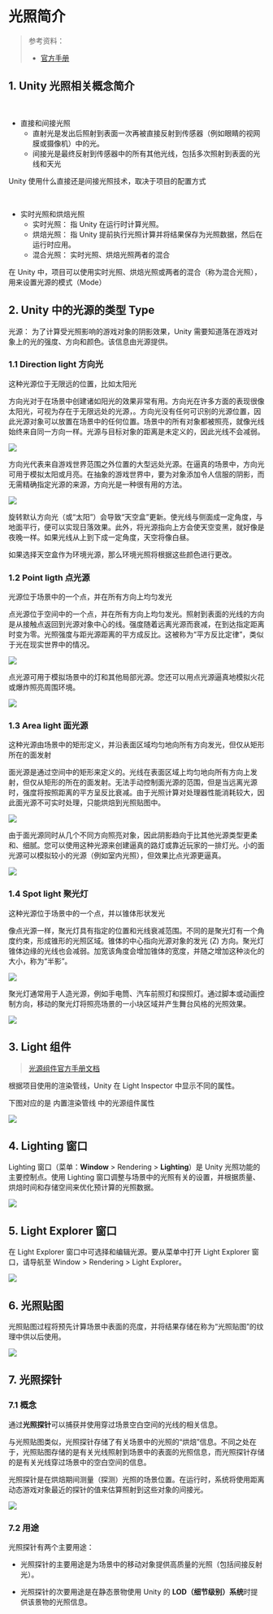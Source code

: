 # 光照简介

> 参考资料：
>
> - [官方手册](https://docs.unity3d.com/cn/2021.2/Manual/class-Light.html)

## 1. Unity 光照相关概念简介

<br>

- 直接和间接光照
  - 直射光是发出后照射到表面一次再被直接反射到传感器（例如眼睛的视网膜或摄像机）中的光。
  - 间接光是最终反射到传感器中的所有其他光线，包括多次照射到表面的光线和天光

Unity 使用什么直接还是间接光照技术，取决于项目的配置方式

<br>

- 实时光照和烘焙光照
  - 实时光照： 指 Unity 在运行时计算光照。
  - 烘焙光照： 指 Unity 提前执行光照计算并将结果保存为光照数据，然后在运行时应用。
  - 混合光照： 实时光照、烘焙光照两者的混合

在 Unity 中，项目可以使用实时光照、烘焙光照或两者的混合（称为混合光照），用来设置光源的模式（Mode）

## 2. Unity 中的光源的类型 Type

光源： 为了计算受光照影响的游戏对象的阴影效果，Unity 需要知道落在游戏对象上的光的强度、方向和颜色。该信息由光源提供。

### 1.1 Direction light 方向光

这种光源位于无限远的位置，比如太阳光

方向光对于在场景中创建诸如阳光的效果非常有用。方向光在许多方面的表现很像太阳光，可视为存在于无限远处的光源，。方向光没有任何可识别的光源位置，因此光源对象可以放置在场景中的任何位置。场景中的所有对象都被照亮，就像光线始终来自同一方向一样。光源与目标对象的距离是未定义的，因此光线不会减弱。

![](../../../imgs/DirectionalLightDiagram.svg)

方向光代表来自游戏世界范围之外位置的大型远处光源。在逼真的场景中，方向光可用于模拟太阳或月亮。在抽象的游戏世界中，要为对象添加令人信服的阴影，而无需精确指定光源的来源，方向光是一种很有用的方法。

![](../../../imgs/Light-Direct.jpg)

旋转默认方向光（或“太阳”）会导致“天空盒”更新。使光线与侧面成一定角度，与地面平行，便可以实现日落效果。此外，将光源指向上方会使天空变黑，就好像是夜晚一样。如果光线从上到下成一定角度，天空将像白昼。

如果选择天空盒作为环境光源，那么环境光照将根据这些颜色进行更改。

### 1.2 Point ligth 点光源

光源位于场景中的一个点，并在所有方向上均匀发光

点光源位于空间中的一个点，并在所有方向上均匀发光。照射到表面的光线的方向是从接触点返回到光源对象中心的线。强度随着远离光源而衰减，在到达指定距离时变为零。光照强度与距光源距离的平方成反比。这被称为“平方反比定律”，类似于光在现实世界中的情况。

![](../../../imgs/PointLightDiagram.svg)

点光源可用于模拟场景中的灯和其他局部光源。您还可以用点光源逼真地模拟火花或爆炸照亮周围环境。

![](../../../imgs/Light-Point.jpg)

### 1.3 Area light 面光源

这种光源由场景中的矩形定义，并沿表面区域均匀地向所有方向发光，但仅从矩形所在的面发射

面光源是通过空间中的矩形来定义的。光线在表面区域上均匀地向所有方向上发射，但仅从矩形的所在的面发射。无法手动控制面光源的范围，但是当远离光源时，强度将按照距离的平方呈反比衰减。由于光照计算对处理器性能消耗较大，因此面光源不可实时处理，只能烘焙到光照贴图中。

![](../../../imgs/AreaLightDiagram.svg)

由于面光源同时从几个不同方向照亮对象，因此阴影趋向于比其他光源类型更柔和、细腻。您可以使用这种光源来创建逼真的路灯或靠近玩家的一排灯光。小的面光源可以模拟较小的光源（例如室内光照），但效果比点光源更逼真。

![](../../../imgs/AreaLights.png)

### 1.4 Spot light 聚光灯

这种光源位于场景中的一个点，并以锥体形状发光

像点光源一样，聚光灯具有指定的位置和光线衰减范围。不同的是聚光灯有一个角度约束，形成锥形的光照区域。锥体的中心指向光源对象的发光 (Z) 方向。聚光灯锥体边缘的光线也会减弱。加宽该角度会增加锥体的宽度，并随之增加这种淡化的大小，称为“半影”。

![](../../../imgs/SpotLightDiagram.svg)

聚光灯通常用于人造光源，例如手电筒、汽车前照灯和探照灯。通过脚本或动画控制方向，移动的聚光灯将照亮场景的一小块区域并产生舞台风格的光照效果。

![](../../../imgs/Light-Spot.jpg)

## 3. Light 组件

> [光源组件官方手册文档](https://docs.unity3d.com/cn/2021.2/Manual/class-Light.html)

根据项目使用的渲染管线，Unity 在 Light Inspector 中显示不同的属性。

下图对应的是 内置渲染管线 中的光源组件属性

![](../../../imgs/unity_light.png)

## 4. Lighting 窗口

Lighting 窗口（菜单：**Window** > Rendering > **Lighting**）是 Unity 光照功能的主要控制点。使用 Lighting 窗口调整与场景中的光照有关的设置，并根据质量、烘焙时间和存储空间来优化预计算的光照数据。

![](../../../imgs/Unity_Lighting.png)

## 5. Light Explorer 窗口

在 Light Explorer 窗口中可选择和编辑光源。要从菜单中打开 Light Explorer 窗口，请导航至 Window > Rendering > Light Explorer。

![](../../../imgs/2d-light-explorer.png)

## 6. 光照贴图

光照贴图过程将预先计算场景中表面的亮度，并将结果存储在称为“光照贴图”的纹理中供以后使用。

![](../../../imgs/Lightmap.png)

## 7. 光照探针

### 7.1 概念

通过**光照探针**可以捕获并使用穿过场景空白空间的光线的相关信息。

与光照贴图类似，光照探针存储了有关场景中的光照的“烘焙”信息。不同之处在于，光照贴图存储的是有关光线照射到场景中的表面的光照信息，而光照探针存储的是有关光线穿过场景中的空白空间的信息。

光照探针是在烘焙期间测量（探测）光照的场景位置。在运行时，系统将使用距离动态游戏对象最近的探针的值来估算照射到这些对象的间接光。

![](../../../imgs/LightProbes-0.png)

### 7.2 用途

光照探针有两个主要用途：

- 光照探针的主要用途是为场景中的移动对象提供高质量的光照（包括间接反射光）。

- 光照探针的次要用途是在静态景物使用 Unity 的 **LOD（细节级别）系统**时提供该景物的光照信息。
